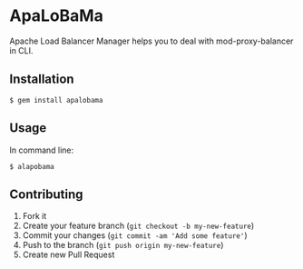 # ApaLoBaMa

Apache Load Balancer Manager helps you to deal with mod-proxy-balancer in CLI.

## Installation

    $ gem install apalobama

## Usage

In command line:

    $ alapobama

## Contributing

1. Fork it
2. Create your feature branch (`git checkout -b my-new-feature`)
3. Commit your changes (`git commit -am 'Add some feature'`)
4. Push to the branch (`git push origin my-new-feature`)
5. Create new Pull Request
